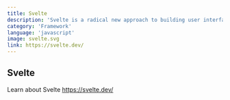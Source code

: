 ```yaml
---
title: Svelte
description: 'Svelte is a radical new approach to building user interfaces'
category: 'Framework'
language: 'javascript'
image: svelte.svg
link: https://svelte.dev/
---
```


## Svelte


Learn about Svelte https://svelte.dev/
